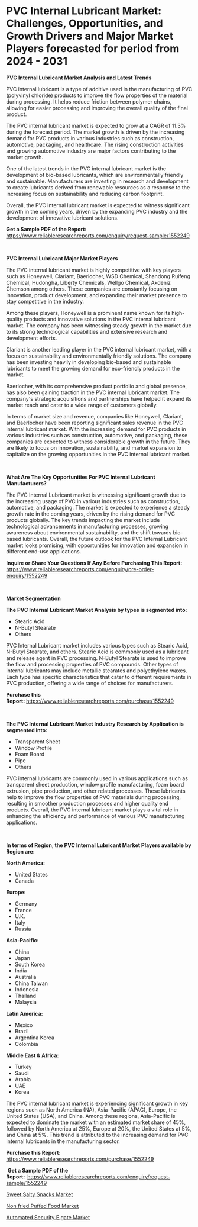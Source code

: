 <p><h1>PVC Internal Lubricant Market: Challenges, Opportunities, and Growth Drivers and Major Market Players forecasted for period from 2024 - 2031</h1></p><p><strong>PVC Internal Lubricant Market Analysis and Latest Trends</strong></p>
<p><p>PVC internal lubricant is a type of additive used in the manufacturing of PVC (polyvinyl chloride) products to improve the flow properties of the material during processing. It helps reduce friction between polymer chains, allowing for easier processing and improving the overall quality of the final product.</p><p>The PVC internal lubricant market is expected to grow at a CAGR of 11.3% during the forecast period. The market growth is driven by the increasing demand for PVC products in various industries such as construction, automotive, packaging, and healthcare. The rising construction activities and growing automotive industry are major factors contributing to the market growth.</p><p>One of the latest trends in the PVC internal lubricant market is the development of bio-based lubricants, which are environmentally friendly and sustainable. Manufacturers are investing in research and development to create lubricants derived from renewable resources as a response to the increasing focus on sustainability and reducing carbon footprint.</p><p>Overall, the PVC internal lubricant market is expected to witness significant growth in the coming years, driven by the expanding PVC industry and the development of innovative lubricant solutions.</p></p>
<p><strong>Get a Sample PDF of the Report:&nbsp;</strong> <a href="https://www.reliableresearchreports.com/enquiry/request-sample/1552249">https://www.reliableresearchreports.com/enquiry/request-sample/1552249</a></p>
<p>&nbsp;</p>
<p><strong>PVC Internal Lubricant Major Market Players</strong></p>
<p><p>The PVC internal lubricant market is highly competitive with key players such as Honeywell, Clariant, Baerlocher, WSD Chemical, Shandong Ruifeng Chemical, Hudongha, Liberty Chemicals, Wellgo Chemical, Akdeniz Chemson among others. These companies are constantly focusing on innovation, product development, and expanding their market presence to stay competitive in the industry.</p><p>Among these players, Honeywell is a prominent name known for its high-quality products and innovative solutions in the PVC internal lubricant market. The company has been witnessing steady growth in the market due to its strong technological capabilities and extensive research and development efforts.</p><p>Clariant is another leading player in the PVC internal lubricant market, with a focus on sustainability and environmentally friendly solutions. The company has been investing heavily in developing bio-based and sustainable lubricants to meet the growing demand for eco-friendly products in the market.</p><p>Baerlocher, with its comprehensive product portfolio and global presence, has also been gaining traction in the PVC internal lubricant market. The company's strategic acquisitions and partnerships have helped it expand its market reach and cater to a wide range of customers globally.</p><p>In terms of market size and revenue, companies like Honeywell, Clariant, and Baerlocher have been reporting significant sales revenue in the PVC internal lubricant market. With the increasing demand for PVC products in various industries such as construction, automotive, and packaging, these companies are expected to witness considerable growth in the future. They are likely to focus on innovation, sustainability, and market expansion to capitalize on the growing opportunities in the PVC internal lubricant market.</p></p>
<p>&nbsp;</p>
<p><strong>What Are The Key Opportunities For PVC Internal Lubricant Manufacturers?</strong></p>
<p><p>The PVC Internal Lubricant market is witnessing significant growth due to the increasing usage of PVC in various industries such as construction, automotive, and packaging. The market is expected to experience a steady growth rate in the coming years, driven by the rising demand for PVC products globally. The key trends impacting the market include technological advancements in manufacturing processes, growing awareness about environmental sustainability, and the shift towards bio-based lubricants. Overall, the future outlook for the PVC Internal Lubricant market looks promising, with opportunities for innovation and expansion in different end-use applications.</p></p>
<p><strong>Inquire or Share Your Questions If Any Before Purchasing This Report:</strong> <a href="https://www.reliableresearchreports.com/enquiry/pre-order-enquiry/1552249">https://www.reliableresearchreports.com/enquiry/pre-order-enquiry/1552249</a></p>
<p>&nbsp;</p>
<p><strong>Market Segmentation</strong></p>
<p><strong>The PVC Internal Lubricant Market Analysis by types is segmented into:</strong></p>
<p><ul><li>Stearic Acid</li><li>N-Butyl Stearate</li><li>Others</li></ul></p>
<p><p>PVC Internal Lubricant market includes various types such as Stearic Acid, N-Butyl Stearate, and others. Stearic Acid is commonly used as a lubricant and release agent in PVC processing. N-Butyl Stearate is used to improve the flow and processing properties of PVC compounds. Other types of internal lubricants may include metallic stearates and polyethylene waxes. Each type has specific characteristics that cater to different requirements in PVC production, offering a wide range of choices for manufacturers.</p></p>
<p><strong>Purchase this Report:&nbsp;</strong><a href="https://www.reliableresearchreports.com/purchase/1552249">https://www.reliableresearchreports.com/purchase/1552249</a></p>
<p>&nbsp;</p>
<p><strong>The PVC Internal Lubricant Market Industry Research by Application is segmented into:</strong></p>
<p><ul><li>Transparent Sheet</li><li>Window Profile</li><li>Foam Board</li><li>Pipe</li><li>Others</li></ul></p>
<p><p>PVC internal lubricants are commonly used in various applications such as transparent sheet production, window profile manufacturing, foam board extrusion, pipe production, and other related processes. These lubricants help to improve the flow properties of PVC materials during processing, resulting in smoother production processes and higher quality end products. Overall, the PVC internal lubricant market plays a vital role in enhancing the efficiency and performance of various PVC manufacturing applications.</p></p>
<p>&nbsp;</p>
<p><strong>In terms of Region, the PVC Internal Lubricant Market Players available by Region are:</strong></p>
<p>
    <p> <strong> North America: </strong>
        <ul>
            <li>United States</li>
            <li>Canada</li>
        </ul>
        </p> 
    <p> <strong> Europe: </strong>
        <ul>
            <li>Germany</li>
            <li>France</li>
            <li>U.K.</li>
            <li>Italy</li>
            <li>Russia</li>
        </ul>
        </p> 
    <p> <strong> Asia-Pacific: </strong>
        <ul>
            <li>China</li>
            <li>Japan</li>
            <li>South Korea</li>
            <li>India</li>
            <li>Australia</li>
            <li>China Taiwan</li>
            <li>Indonesia</li>
            <li>Thailand</li>
            <li>Malaysia</li>
        </ul>
        </p> 
    <p> <strong> Latin America: </strong>
        <ul>
            <li>Mexico</li>
            <li>Brazil</li>
            <li>Argentina Korea</li>
            <li>Colombia</li>
        </ul>
        </p> 
    <p> <strong> Middle East & Africa: </strong>
        <ul>
            <li>Turkey</li>
            <li>Saudi</li>
            <li>Arabia</li>
            <li>UAE</li>
            <li>Korea</li>
        </ul>
    </p>
    </p>
<p><p>The PVC internal lubricant market is experiencing significant growth in key regions such as North America (NA), Asia-Pacific (APAC), Europe, the United States (USA), and China. Among these regions, Asia-Pacific is expected to dominate the market with an estimated market share of 45%, followed by North America at 25%, Europe at 20%, the United States at 5%, and China at 5%. This trend is attributed to the increasing demand for PVC internal lubricants in the manufacturing sector.</p></p>
<p><strong>Purchase this Report: </strong><a href="https://www.reliableresearchreports.com/purchase/1552249">https://www.reliableresearchreports.com/purchase/1552249</a></p>
<p>&nbsp;<strong>Get a Sample PDF of the Report:&nbsp;&nbsp;</strong><a href="https://www.reliableresearchreports.com/enquiry/request-sample/1552249">https://www.reliableresearchreports.com/enquiry/request-sample/1552249</a></p>
<p><strong></strong></p>
<p><p><a href="https://automatic-knee-4c7.notion.site/Sweet-Salty-Snacks-Market-Size-Market-Share-and-Global-Market-Analysis-Report-2024-2031-bd3a6b42b2a249b391eda2e40ace9055">Sweet Salty Snacks Market</a></p><p><a href="https://sulfuric-clavicle-d39.notion.site/Non-fried-Puffed-Food-Market-with-the-goal-of-estimating-the-market-size-and-future-growth-potential-30296064b33544eaa27a587f30a451c7">Non fried Puffed Food Market</a></p><p><a href="https://view.publitas.com/reportprime-1/automated-security-e-gate-market-offer-valuable-insights-into-market-size-market-share-market-trends-and-projections-spanning-from-2024-to-2031/">Automated Security E gate Market</a></p></p>